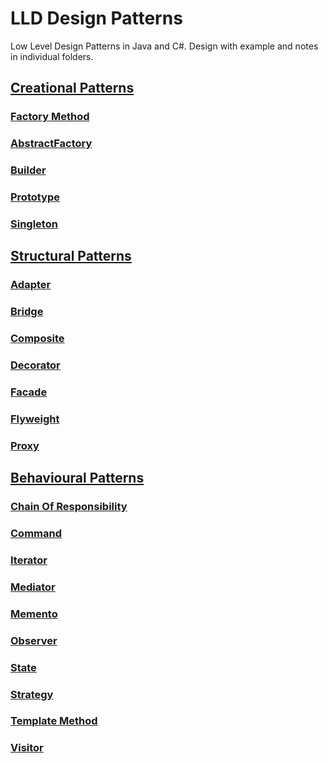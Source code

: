 # LLD Design Patterns

Low Level Design Patterns in Java and C#.
Design with example and notes in individual folders.

## [Creational Patterns](CreationalPatterns)
### [Factory Method](CreationalPatterns/Factory%20Method)
### [AbstractFactory](CreationalPatterns/AbstractFactory)
### [Builder](/CreationalPatterns/Builder)
### [Prototype](/CreationalPatterns/Prototype)
### [Singleton](/CreationalPatterns/Singleton)

## [Structural Patterns](Structual-Patterns)
### [Adapter](/Structural-Patterns/Adapter)
### [Bridge](/Structural-Patterns/Bridge)
### [Composite](/Structural-Patterns/Composite)
### [Decorator](/Structural-Patterns/Decorator)
### [Facade](/Structural-Patterns/Facade)
### [Flyweight](/Structural-Patterns/Flyweight)
### [Proxy](/Structural-Patterns/Proxy)

## [Behavioural Patterns](Behavioural-Patterns)
### [Chain Of Responsibility](/Behavioural-Patterns/ChainOfResponsibility)
### [Command](/Behavioural-Patterns/Command)
### [Iterator](/Behavioural-Patterns/Iterator)
### [Mediator](/Behavioural-Patterns/Mediator)
### [Memento](/Behavioural-Patterns/Memento)
### [Observer](/Behavioural-Patterns/Observer)
### [State](/Behavioural-Patterns/State)
### [Strategy](/Behavioural-Patterns/Strategy)
### [Template Method](/Behavioural-Patterns/TemplateMethod)
### [Visitor](/Behavioural-Patterns/Visitor)
